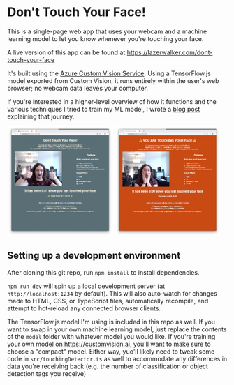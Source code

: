 # Don't Touch Your Face!

This is a single-page web app that uses your webcam and a machine learning model to let you know whenever you're touching your face.

A live version of this app can be found at https://lazerwalker.com/dont-touch-your-face

It's built using the [Azure Custom Vision Service](https://azure.microsoft.com/services/cognitive-services/custom-vision-service/?WT.mc.id=aiml-0000-emwalker&WT.mc_id=iot-0000-emwalker#features). Using a TensorFlow.js model exported from Custom Vision, it runs entirely within the user's web browser; no webcam data leaves your computer.

If you're interested in a higher-level overview of how it functions and the various techniques I tried to train my ML model, I wrote a [blog post](https://medium.com/microsoftazure/how-you-can-use-computer-vision-to-avoid-touching-your-face-34a426ffddfd) explaining that journey.

<img src="not-touching.jpeg" alt="image of the app when not touching your face" width="48%" /> <img src="touching.jpeg" alt="image of the app when touching your face" width="48%" />


## Setting up a development environment

After cloning this git repo, run `npm install` to install dependencies.

`npm run dev` will spin up a local development server (at `http://localhost:1234` by default). This will also auto-watch for changes made to HTML, CSS, or TypeScript files, automatically recompile, and attempt to hot-reload any connected browser clients.

The TensorFlow.js model I'm using is included in this repo as well. If you want to swap in your own machine learning model, just replace the contents of the `model` folder with whatever model you would like. If you're training your own model on https://customvision.ai, you'll want to make sure to choose a "compact" model. Either way, yuo'll likely need to tweak some code in `src/touchingDetector.ts` as well to accommodate any differences in data you're receiving back (e.g. the number of classification or object detection tags you receive)
